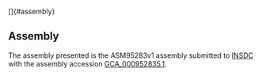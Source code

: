 []{#assembly}

Assembly
--------

The assembly presented is the ASM95283v1 assembly submitted to
[INSDC](http://www.insdc.org) with the assembly accession
[GCA\_000952835.1](http://www.ebi.ac.uk/ena/data/view/GCA_000952835.1).
